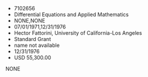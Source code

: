 * 7102656
* Differential Equations and Applied Mathematics
* NONE,NONE
* 07/01/1971,12/31/1976
* Hector Fattorini, University of California-Los Angeles
* Standard Grant
*   name not available
* 12/31/1976
* USD 55,300.00

NONE